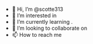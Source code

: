 - 👋 Hi, I’m @scotte313 
- 👀 I’m interested in 
- 🌱 I’m currently learning .
- 💞️ I’m looking to collaborate on 
- 📫 How to reach me 

<!---
scotte313/scotte313 is a ✨ special ✨ repository because its `README.md` (this file) appears on your GitHub profile.
You can click the Preview link to take a look at your changes.
--->
